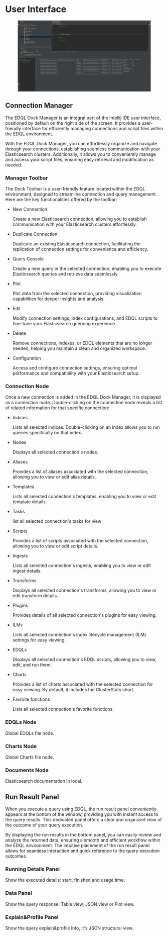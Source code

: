 # User Interface

<figure><img src="../.gitbook/assets/image-(3).png" alt=""><figcaption></figcaption></figure>

## Connection Manager

The EDQL Dock Manager is an integral part of the Intellij IDE user interface, positioned by default on the right side of the screen. It provides a user-friendly interface for efficiently managing connections and script files within the EDQL environment.

With the EDQL Dock Manager, you can effortlessly organize and navigate through your connections, establishing seamless communication with your Elasticsearch clusters. Additionally, it allows you to conveniently manage and access your script files, ensuring easy retrieval and modification as needed.

### Manager Toolbar

The Dock Toolbar is a user-friendly feature located within the EDQL environment, designed to streamline connection and query management. Here are the key functionalities offered by the toolbar:

*   New Connection

    Create a new Elasticsearch connection, allowing you to establish communication with your Elasticsearch clusters effortlessly.
*   Duplicate Connection

    Duplicate an existing Elasticsearch connection, facilitating the replication of connection settings for convenience and efficiency.
*   Query Console

    Create a new query in the selected connection, enabling you to execute Elasticsearch queries and retrieve data seamlessly.
*   Plot

    Plot data from the selected connection, providing visualization capabilities for deeper insights and analysis.
*   Edit

    Modify connection settings, index configurations, and EDQL scripts to fine-tune your Elasticsearch querying experience.
*   Delete

    Remove connections, indexes, or EDQL elements that are no longer needed, helping you maintain a clean and organized workspace.
*   Configuration

    Access and configure connection settings, ensuring optimal performance and compatibility with your Elasticsearch setup.

### Connection Node

Once a new connection is added in the EDQL Dock Manager, it is displayed as a connection node. Double-clicking on the connection node reveals a list of related information for that specific connection:

*   Indices

    Lists all selected indices. Double-clicking on an index allows you to run queries specifically on that index.
*   Nodes

    Displays all selected connection's nodes.
*   Aliases

    Provides a list of aliases associated with the selected connection, allowing you to view or edit alias details.
*   Templates

    Lists all selected connection's templates, enabling you to view or edit template details.
*   Tasks

    list all selected connection's tasks for view
*   Scripts

    Provides a list of scripts associated with the selected connection, allowing you to view or edit script details.
*   Ingests

    Lists all selected connection's ingests, enabling you to view or edit ingest details.
*   Transforms

    Displays all selected connection's transforms, allowing you to view or edit transform details.
*   Plugins

    Provides details of all selected connection's plugins for easy viewing.
*   ILMs

    Lists all selected connection's index lifecycle management (ILM) settings for easy viewing.
*   EDQLs

    Displays all selected connection's EDQL scripts, allowing you to view, edit, and run them.
*   Charts

    Provides a list of charts associated with the selected connection for easy viewing. By default, it includes the ClusterStats chart.
*   Favroite functions

    Lists all selected connection's favorite functions.

### EDQLs Node

Global EDQLs file node.

### Charts Node

Global Charts file node.

### Documents Node

Elasticsearch documentation in local.

## Run Result Panel

When you execute a query using EDQL, the run result panel conveniently appears at the bottom of the window, providing you with instant access to the query results. This dedicated panel offers a clear and organized view of the outcome of your query execution.

By displaying the run results in the bottom panel, you can easily review and analyze the returned data, ensuring a smooth and efficient workflow within the EDQL environment. The intuitive placement of the run result panel allows for seamless interaction and quick reference to the query execution outcomes.

### Running Details Panel

Show the executed details: start, finished and usage time.

### Data Panel

Show the query response: Table view, JSON view or Plot view.

### Explain\&Profile Panel

Show the query explain\&profile info, it's JSON structural view.
